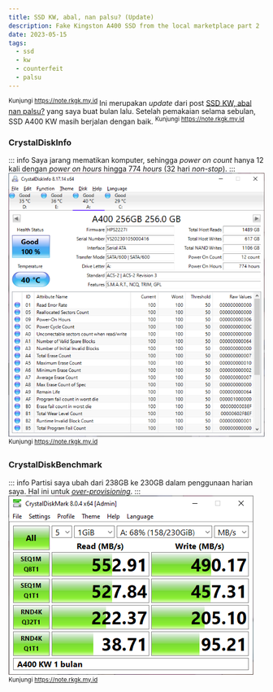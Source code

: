```yaml
---
title: SSD KW, abal, nan palsu? (Update)
description: Fake Kingston A400 SSD from the local marketplace part 2
date: 2023-05-15
tags:
  - ssd
  - kw
  - counterfeit
  - palsu
---
```


<sup class="watermark">Kunjungi https://note.rkgk.my.id </sup>
Ini merupakan *update* dari post [SSD KW, abal nan palsu?](/posts/ssdkw.md) yang saya buat bulan lalu. Setelah pemakaian selama sebulan, SSD A400 KW masih berjalan dengan baik.
<sup class="watermark">Kunjungi https://note.rkgk.my.id </sup>  

### CrystalDiskInfo
::: info 
Saya jarang mematikan komputer, sehingga *power on count* hanya 12 kali dengan *power on hours* hingga 774 *hours* (32 hari *non-stop*).
:::
![CrystalDiskInfo](/public/a400kwinfo-update.png)
<sup class="watermark">Kunjungi https://note.rkgk.my.id </sup> 

### CrystalDiskBenchmark
::: info 
Partisi saya ubah dari 238GB ke 230GB dalam penggunaan harian saya. Hal ini untuk [*over-provisioning*](https://en.wikipedia.org/wiki/Write_amplification#Over-provisioning).
:::
![CrystalDiskBenchmark](/public/a400kwdiskmark-update.png)
<sup class="watermark">Kunjungi https://note.rkgk.my.id </sup> 